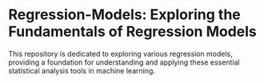 # Regression-Models: Exploring the Fundamentals of Regression Models
This repository is dedicated to exploring various regression models, providing a foundation for understanding and applying these essential statistical analysis tools in machine learning.

